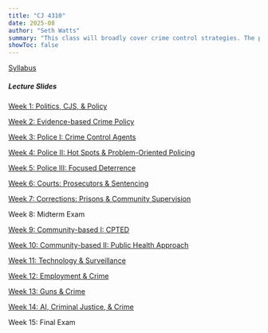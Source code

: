 ```yaml
---
title: "CJ 4310"
date: 2025-08
author: "Seth Watts"
summary: "This class will broadly cover crime control strategies. The primary focus will be on how the Criminal Justice System attempts to control criminal activity. Specifically, we will look at the role of the police, courts, and corrections in reducing offending. We will also cover how the community, environment, labor market, technology, and legislation can be utilized to control crime."
showToc: false
---
```


[Syllabus](https://sethbwatts.com/courses/crime-control-strat-2025/syllabus/syllabus.pdf)

##### Lecture Slides

[Week 1: Politics, CJS, \& Policy](https://sethbwatts.com/courses/crime-control-strat-2025/slides/week1.html)

[Week 2: Evidence-based Crime Policy](https://sethbwatts.com/courses/crime-control-strat-2025/slides/week2.html)

[Week 3: Police I: Crime Control Agents](https://sethbwatts.com/courses/crime-control-strat-2025/slides/week3.html)

[Week 4: Police II: Hot Spots \& Problem-Oriented Policing](https://sethbwatts.com/courses/crime-control-strat-2025/slides/week4.html)

[Week 5: Police III: Focused Deterrence](https://sethbwatts.com/courses/crime-control-strat-2025/slides/week5.html)

[Week 6: Courts: Prosecutors \& Sentencing](https://sethbwatts.com/courses/crime-control-strat-2025/slides/week6.html)

[Week 7: Corrections: Prisons \& Community Supervision](https://sethbwatts.com/courses/crime-control-strat-2025/slides/week7.html)

Week 8: Midterm Exam

[Week 9: Community-based I: CPTED](https://sethbwatts.com/courses/crime-control-strat-2025/slides/week9.html)

[Week 10: Community-based II: Public Health Approach](https://sethbwatts.com/courses/crime-control-strat-2025/slides/week10.html)

[Week 11: Technology \& Surveillance](https://sethbwatts.com/courses/crime-control-strat-2025/slides/week11.html)

[Week 12: Employment \& Crime](https://sethbwatts.com/courses/crime-control-strat-2025/slides/week12.html)

[Week 13: Guns \& Crime](https://sethbwatts.com/courses/crime-control-strat-2025/slides/week13.html)

[Week 14: AI, Criminal Justice, \& Crime](https://sethbwatts.com/courses/crime-control-strat-2025/slides/week14.html)

Week 15: Final Exam


